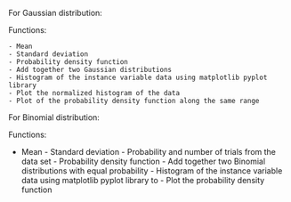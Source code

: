 For Gaussian distribution:

Functions:
    
    - Mean 
    - Standard deviation 
    - Probability density function
    - Add together two Gaussian distributions
    - Histogram of the instance variable data using matplotlib pyplot library
    - Plot the normalized histogram of the data
    - Plot of the probability density function along the same range

For Binomial distribution:

Functions:
   
   - Mean
    - Standard deviation
    - Probability and number of trials from the data set
    - Probability density function
    - Add together two Binomial distributions with equal probability
    - Histogram of the instance variable data using matplotlib pyplot library to 
    - Plot the probability density function

